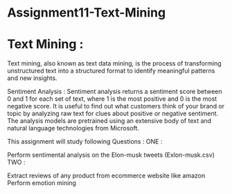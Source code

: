 # Assignment11-Text-Mining
# Text Mining :

Text mining, also known as text data mining, is the process of transforming unstructured text into a structured format to identify meaningful patterns and new insights.

Sentiment Analysis :
Sentiment analysis returns a sentiment score between 0 and 1 for each set of text, where 1 is the most positive and 0 is the most negative score. It is useful to find out what customers think of your brand or topic by analyzing raw text for clues about positive or negative sentiment. The analysis models are pretrained using an extensive body of text and natural language technologies from Microsoft.

This assignment will study following Questions :
ONE :

Perform sentimental analysis on the Elon-musk tweets (Exlon-musk.csv)
TWO :

Extract reviews of any product from ecommerce website like amazon
Perform emotion mining
